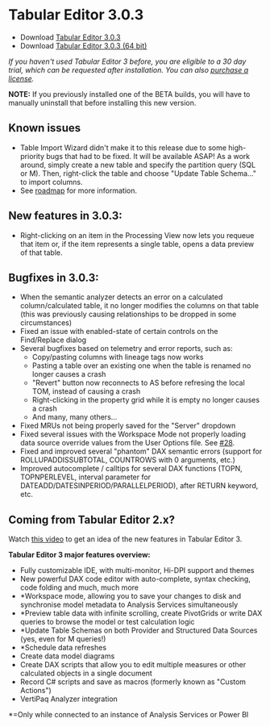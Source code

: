 ﻿# Tabular Editor 3.0.3

- Download [Tabular Editor 3.0.3](https://cdn.tabulareditor.com/files/TabularEditor.3.0.3.x86.msi)
- Download [Tabular Editor 3.0.3 (64 bit)](https://cdn.tabulareditor.com/files/TabularEditor.3.0.3.x64.msi)

*If you haven't used Tabular Editor 3 before, you are eligible to a 30 day trial, which can be requested after installation. You can also [purchase a license](https://tabulareditor.com/#licensing).*

**NOTE:** If you previously installed one of the BETA builds, you will have to manually uninstall that before installing this new version.

## Known issues

- Table Import Wizard didn't make it to this release due to some high-priority bugs that had to be fixed. It will be available ASAP! As a work around, simply create a new table and specify the partition query (SQL or M). Then, right-click the table and choose "Update Table Schema..." to import columns.
- See [roadmap](https://github.com/TabularEditor/TabularEditor3/issues/12) for more information.

## New features in 3.0.3:

- Right-clicking on an item in the Processing View now lets you requeue that item or, if the item represents a single table, opens a data preview of that table.

## Bugfixes in 3.0.3:

- When the semantic analyzer detects an error on a calculated column/calculated table, it no longer modifies the columns on that table (this was previously causing relationships to be dropped in some circumstances)
- Fixed an issue with enabled-state of certain controls on the Find/Replace dialog
- Several bugfixes based on telemetry and error reports, such as:
  - Copy/pasting columns with lineage tags now works
  - Pasting a table over an existing one when the table is renamed no longer causes a crash
  - "Revert" button now reconnects to AS before refresing the local TOM, instead of causing a crash
  - Right-clicking in the property grid while it is empty no longer causes a crash
  - And many, many others...
- Fixed MRUs not being properly saved for the "Server" dropdown
- Fixed several issues with the Workspace Mode not properly loading data source override values from the User Options file. See [#28](https://github.com/TabularEditor/TabularEditor3/issues/28).
- Fixed and improved several "phantom" DAX semantic errors (support for ROLLUPADDISSUBTOTAL, COUNTROWS with 0 arguments, etc.)
- Improved autocomplete / calltips for several DAX functions (TOPN, TOPNPERLEVEL, interval parameter for DATEADD/DATESINPERIOD/PARALLELPERIOD), after RETURN keyword, etc.

## Coming from Tabular Editor 2.x?

Watch [this video](https://www.youtube.com/watch?v=pt3DdcjfImY) to get an idea of the new features in Tabular Editor 3.

**Tabular Editor 3 major features overview:**
- Fully customizable IDE, with multi-monitor, Hi-DPI support and themes
- New powerful DAX code editor with auto-complete, syntax checking, code folding and much, much more
- *Workspace mode, allowing you to save your changes to disk and synchronise model metadata to Analysis Services simultaneously
- *Preview table data with infinite scrolling, create PivotGrids or write DAX queries to browse the model or test calculation logic
- *Update Table Schemas on both Provider and Structured Data Sources (yes, even for M queries!)
- *Schedule data refreshes
- Create data model diagrams
- Create DAX scripts that allow you to edit multiple measures or other calculated objects in a single document
- Record C# scripts and save as macros (formerly known as "Custom Actions")
- VertiPaq Analyzer integration

*=Only while connected to an instance of Analysis Services or Power BI
